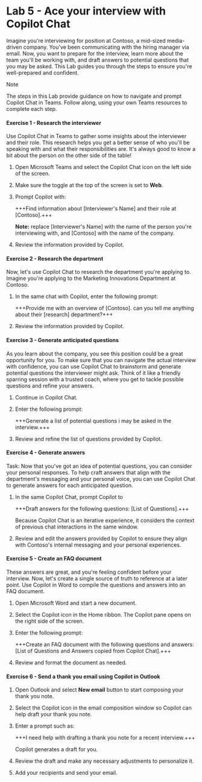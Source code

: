 # Lab 5 - Ace your interview with Copilot Chat

Imagine you're interviewing for position at Contoso, a mid-sized media-driven company. You've been communicating with the hiring manager via email. Now, you want to prepare for the interview, learn more about the team you'll be working with, and draft answers to potential questions that you may be asked. This Lab guides you through the steps to ensure you're well-prepared and confident.

> [!NOTE]
> The steps in this Lab provide guidance on how to navigate and prompt Copilot Chat in Teams. Follow along, using your own Teams resources to complete each step.

#### Exercise 1 - Research the interviewer

Use Copilot Chat in Teams to gather some insights about the interviewer and their role. This research helps you get a better sense of who you'll be speaking with and what their responsibilities are. It's always good to know a bit about the person on the other side of the table!

1. Open Microsoft Teams and select the Copilot Chat icon on the left side of the screen.

1. Make sure the toggle at the top of the screen is set to **Web**.

1. Prompt Copilot with:

    +++Find information about [Interviewer's Name] and their role at [Contoso].+++

    **Note:** replace [Interviewer's Name] with the name of the person you're interviewing with, and [Contoso] with the name of the company.

1. Review the information provided by Copilot.

#### Exercise 2 - Research the department

Now, let's use Copilot Chat to research the department you're applying to. Imagine you're applying to the Marketing Innovations Department at Contoso.

1. In the same chat with Copilot, enter the following prompt:

    +++Provide me with an overview of [Contoso]. can you tell me anything about their [research] department?+++

1. Review the information provided by Copilot.

#### Exercise 3 - Generate anticipated questions

As you learn about the company, you see this position could be a great opportunity for you. To make sure that you can navigate the actual interview with confidence, you can use Copilot Chat to brainstorm and generate potential questions the interviewer might ask. Think of it like a friendly sparring session with a trusted coach, where you get to tackle possible questions and refine your answers.

1. Continue in Copilot Chat.

1. Enter the following prompt:

    +++Generate a list of potential questions i may be asked in the interview.+++

1. Review and refine the list of questions provided by Copilot.

#### Exercise 4 - Generate answers

Task: Now that you've got an idea of potential questions, you can consider your personal responses. To help craft answers that align with the department's messaging and your personal voice, you can use Copilot Chat to generate answers for each anticipated question.

1. In the same Copilot Chat, prompt Copilot to

    +++Draft answers for the following questions: [List of Questions].+++

    Because Copilot Chat is an iterative experience, it considers the context of previous chat interactions in the same window.

1. Review and edit the answers provided by Copilot to ensure they align with Contoso's internal messaging and your personal experiences.

#### Exercise 5 - Create an FAQ document

These answers are great, and you're feeling confident before your interview. Now, let's create a single source of truth to reference at a later point. Use Copilot in Word to compile the questions and answers into an FAQ document.

1. Open Microsoft Word and start a new document.

1. Select the Copilot icon in the Home ribbon. The Copilot pane opens on the right side of the screen.

1. Enter the following prompt:

    +++Create an FAQ document with the following questions and answers: [List of Questions and Answers copied from Copilot Chat].+++

1. Review and format the document as needed.

#### Exercise 6 - Send a thank you email using Copilot in Outlook

1. Open Outlook and select **New email** button to start composing your thank you note.

1. Select the Copilot icon in the email composition window so Copilot can help draft your thank you note.

1. Enter a prompt such as:

    +++I need help with drafting a thank you note for a recent interview.+++

    Copilot  generates a draft for you.

1. Review the draft and make any necessary adjustments to personalize it.

1. Add your recipients and send your email.
